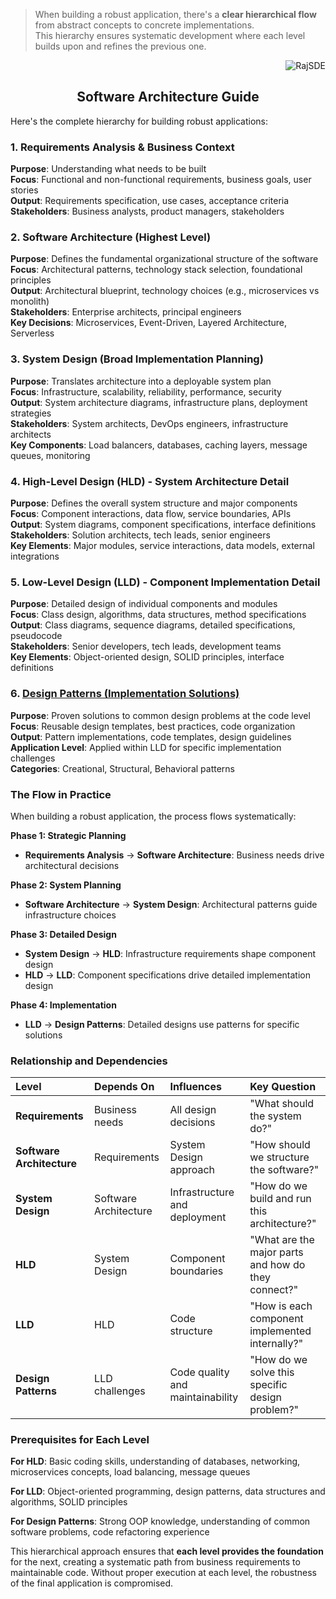 > When building a robust application, there's a **clear hierarchical flow** from abstract concepts to concrete implementations.<br>
> This hierarchy ensures systematic development where each level builds upon and refines the previous one.
<p align="right"><img src="https://komarev.com/ghpvc/?username=RajSDE&label=Visitors&color=000000&style=flat" alt="RajSDE" />

<h2 align="center">Software Architecture Guide</h2>

Here's the complete hierarchy for building robust applications:

### 1. Requirements Analysis \& Business Context

**Purpose**: Understanding what needs to be built<br>
**Focus**: Functional and non-functional requirements, business goals, user stories<br>
**Output**: Requirements specification, use cases, acceptance criteria<br>
**Stakeholders**: Business analysts, product managers, stakeholders<br>

### 2. Software Architecture (Highest Level)

**Purpose**: Defines the fundamental organizational structure of the software<br>
**Focus**: Architectural patterns, technology stack selection, foundational principles<br>
**Output**: Architectural blueprint, technology choices (e.g., microservices vs monolith)<br>
**Stakeholders**: Enterprise architects, principal engineers<br>
**Key Decisions**: Microservices, Event-Driven, Layered Architecture, Serverless<br>

### 3. System Design (Broad Implementation Planning)

**Purpose**: Translates architecture into a deployable system plan<br>
**Focus**: Infrastructure, scalability, reliability, performance, security<br>
**Output**: System architecture diagrams, infrastructure plans, deployment strategies<br>
**Stakeholders**: System architects, DevOps engineers, infrastructure architects<br>
**Key Components**: Load balancers, databases, caching layers, message queues, monitoring<br>

### 4. High-Level Design (HLD) - System Architecture Detail

**Purpose**: Defines the overall system structure and major components<br>
**Focus**: Component interactions, data flow, service boundaries, APIs<br>
**Output**: System diagrams, component specifications, interface definitions<br>
**Stakeholders**: Solution architects, tech leads, senior engineers<br>
**Key Elements**: Major modules, service interactions, data models, external integrations<br>

### 5. Low-Level Design (LLD) - Component Implementation Detail

**Purpose**: Detailed design of individual components and modules<br>
**Focus**: Class design, algorithms, data structures, method specifications<br>
**Output**: Class diagrams, sequence diagrams, detailed specifications, pseudocode<br>
**Stakeholders**: Senior developers, tech leads, development teams<br>
**Key Elements**: Object-oriented design, SOLID principles, interface definitions<br>

### 6. [Design Patterns (Implementation Solutions)](./Design_Patterns/Design_Pattern_1.md)

**Purpose**: Proven solutions to common design problems at the code level<br>
**Focus**: Reusable design templates, best practices, code organization<br>
**Output**: Pattern implementations, code templates, design guidelines<br>
**Application Level**: Applied within LLD for specific implementation challenges<br>
**Categories**: Creational, Structural, Behavioral patterns<br>

### The Flow in Practice

When building a robust application, the process flows systematically:

**Phase 1: Strategic Planning**

- **Requirements Analysis** → **Software Architecture**: Business needs drive architectural decisions

**Phase 2: System Planning**

- **Software Architecture** → **System Design**: Architectural patterns guide infrastructure choices

**Phase 3: Detailed Design**

- **System Design** → **HLD**: Infrastructure requirements shape component design
- **HLD** → **LLD**: Component specifications drive detailed implementation design

**Phase 4: Implementation**

- **LLD** → **Design Patterns**: Detailed designs use patterns for specific solutions


### Relationship and Dependencies

| Level | Depends On | Influences | Key Question |
| :-- | :-- | :-- | :-- |
| **Requirements** | Business needs | All design decisions | "What should the system do?" |
| **Software Architecture** | Requirements | System Design approach | "How should we structure the software?" |
| **System Design** | Software Architecture | Infrastructure and deployment | "How do we build and run this architecture?" |
| **HLD** | System Design | Component boundaries | "What are the major parts and how do they connect?" |
| **LLD** | HLD | Code structure | "How is each component implemented internally?" |
| **Design Patterns** | LLD challenges | Code quality and maintainability | "How do we solve this specific design problem?" |

### Prerequisites for Each Level

**For HLD**: Basic coding skills, understanding of databases, networking, microservices concepts, load balancing, message queues

**For LLD**: Object-oriented programming, design patterns, data structures and algorithms, SOLID principles

**For Design Patterns**: Strong OOP knowledge, understanding of common software problems, code refactoring experience

This hierarchical approach ensures that **each level provides the foundation** for the next, creating a systematic path from business requirements to maintainable code. Without proper execution at each level, the robustness of the final application is compromised.

